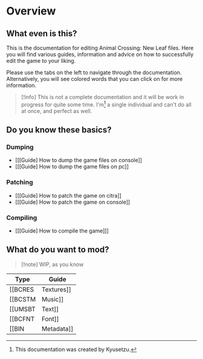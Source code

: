 # Overview

## What even is this?
This is the documentation for editing Animal Crossing: New Leaf files.
Here you will find various guides, information and advice on how to successfully edit the game to your liking.

Please use the tabs on the left to navigate through the documentation. Alternatively, you will see colored words that you can click on for more information. 

> [!info]
> This is not a complete documentation and it will be work in progress for quite some time.
> I'm[^1] a single individual and can't do all at once, and perfect as well.
[^1]:This documentation was created by Kyusetzu.
## Do you know these basics?
### Dumping
- [[[Guide] How to dump the game files on console]]
- [[[Guide] How to dump the game files on pc]]
### Patching
- [[[Guide] How to patch the game on citra]]
- [[[Guide] How to patch the game on console]]
### Compiling
- [[[Guide] How to compile the game]]]
## What do you want to mod?

> [!note] WIP, as you know

| Type                | Guide                    |
| ------------------- | ------------------------ |
| [[BCRES|Textures]] | [[[Guide] Editing textures]] |
| [[BCSTM|Music]]    | [[[Guide] Editing music]]                      |
| [[UMSBT|Text]]     | [[[Guide] Editing text]]                      |
| [[BCFNT|Font]]     | [[[Guide] Editing the font]]                      |
| [[BIN|Metadata]]   | [[[Guide] Editing the game metadata]]                   |

